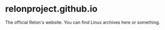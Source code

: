 # relonproject.github.io
The official Relon's website. You can find Linux archives here or something.
